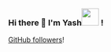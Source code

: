 ### Hi there 👋 I'm Yash<img src="https://raw.githubusercontent.com/TheDudeThatCode/TheDudeThatCode/master/Assets/Hi.gif" width=35 height=35> !
[GitHub followers](https://img.shields.io/github/followers/yashagarwal1999?style=social)!
<!--
**yashagarwal1999/yashagarwal1999** is a ✨ _special_ ✨ repository because its `README.md` (this file) appears on your GitHub profile.


### Worked With
<code><img height="40" src="https://img.shields.io/badge/python-%233776AB.svg?&style=flat-square&logo=python&logoColor=white"></code>

Here are some ideas to get you started:

- 🔭 I’m currently working on ...
- 🌱 I’m currently learning ...
- 👯 I’m looking to collaborate on ...
- 🤔 I’m looking for help with ...
- 💬 Ask me about ...
- 📫 How to reach me: ...
- 😄 Pronouns: ...
- ⚡ Fun fact: ...
-->
